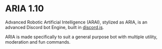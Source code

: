 # ARIA 1.10

Advanced Robotic Artificial Intelligence (ARAI), stylized as ARIA, is an advanced Discord bot Engine, built in [discord.js](https://npmjs.org/package/discord.js).

ARIA is made specifically to suit a general purpose bot with multiple utility, moderation and fun commands.
